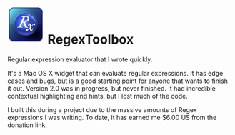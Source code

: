 <!-- vim: set ts=4 sw=4 noet: -->
![RegexToolbox](https://raw.githubusercontent.com/pestilence669/RegexToolbox/master/Icon.png) RegexToolbox
============

Regular expression evaluator that I wrote quickly.

It's a Mac OS X widget that can evaluate regular expressions. It has edge cases and bugs, but is a good starting point for anyone that wants to finish it out. Version 2.0 was in progress, but never finished. It had incredible contextual highlighting and hints, but I lost much of the code.

I built this during a project due to the massive amounts of Regex expressions I was writing. To date, it has earned me $6.00 US from the donation link.
